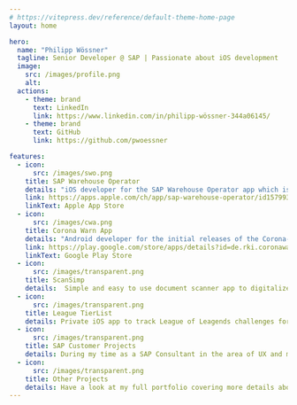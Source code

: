 ```yaml
---
# https://vitepress.dev/reference/default-theme-home-page
layout: home

hero:
  name: "Philipp Wössner"
  tagline: Senior Developer @ SAP | Passionate about iOS development
  image:
    src: /images/profile.png
    alt: 
  actions:
    - theme: brand
      text: LinkedIn
      link: https://www.linkedin.com/in/philipp-wössner-344a06145/
    - theme: brand
      text: GitHub
      link: https://github.com/pwoessner

features:
  - icon: 
      src: /images/swo.png
    title: SAP Warehouse Operator
    details: "iOS developer for the SAP Warehouse Operator app which is a next generation native iOS mobile app that is built on SAP Extended Warehouse Management to bring its powerful features on to iPhones."
    link: https://apps.apple.com/ch/app/sap-warehouse-operator/id1579937556
    linkText: Apple App Store
  - icon: 
      src: /images/cwa.png
    title: Corona Warn App
    details: "Android developer for the initial releases of the Corona-Warn-App which helps trace infection chains of SARS-CoV-2 (which can cause COVID-19) in Germany using the Exposure Notification framework from Google."
    link: https://play.google.com/store/apps/details?id=de.rki.coronawarnapp&hl=en&gl=US
    linkText: Google Play Store
  - icon: 
      src: /images/transparent.png
    title: ScanSimp
    details:  Simple and easy to use document scanner app to digitalize paper based documents and letters. Not yet released on the App Store.
  - icon: 
      src: /images/transparent.png
    title: League TierList
    details: Private iOS app to track League of Leagends challenges for a specific summoner using the APIs from Riot. Displays custom tierlists of champions for specific regions and timeframges.
  - icon: 
      src: /images/transparent.png
    title: SAP Customer Projects
    details: During my time as a SAP Consultant in the area of UX and mobile I worked on various customer projects integrating mobile applications with SAP software. Additionally I gained experience on cloud applications development and using conversational UX as part of chatbot development.
  - icon: 
      src: /images/transparent.png
    title: Other Projects
    details: Have a look at my full portfolio covering more details about my professional and hobby projects.
---
```


